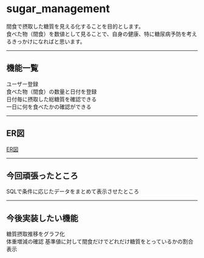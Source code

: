 # sugar_management
 
間食で摂取した糖質を見える化することを目的とします。  
食べた物（間食）を数値として見ることで、自身の健康、特に糖尿病予防を考えるきっかけになればと思います。

***
## 機能一覧

ユーザー登録  
食べた物（間食）の数量と日付を登録  
日付毎に摂取した総糖質を確認できる  
一日に何を食べたかの確認ができる

***
## ER図
[ER図](https://i.gyazo.com/dee054d3234b0a80c7edff3f94098ad7.png)

***
## 今回頑張ったところ
SQLで条件に応じたデータをまとめて表示させたところ

***
## 今後実装したい機能
糖質摂取推移をグラフ化  
体重増減の確認
基準値に対して間食だけでどれだけ糖質をとっているかの割合表示
